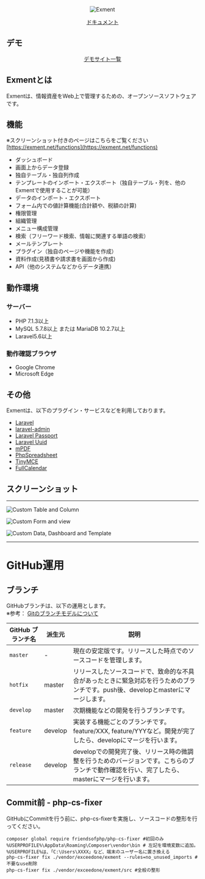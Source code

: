 <p align="center">
<img src="https://exment.net/docs/img/common/exment_logo_side.png" alt="Exment">
</p>

<p align="center">
<a href="https://exment.net/docs/#/ja/">ドキュメント</a>
</p>

デモ
------------
<p align="center">
<a href="https://exment.net/demo-env" target="_blank">デモサイト一覧</a>
</p>

## Exmentとは
Exmentは、情報資産をWeb上で管理するための、オープンソースソフトウェアです。

## 機能
※スクリーンショット付きのページはこちらをご覧ください
[https://exment.net/functions](https://exment.net/functions)

- ダッシュボード
- 画面上からデータ登録
- 独自テーブル・独自列作成
- テンプレートのインポート・エクスポート（独自テーブル・列を、他のExmentで使用することが可能）
- データのインポート・エクスポート
- フォーム内での値計算機能(合計額や、税額の計算)
- 権限管理
- 組織管理
- メニュー構成管理
- 検索（フリーワード検索、情報に関連する単語の検索）
- メールテンプレート
- プラグイン（独自のページや機能を作成）
- 資料作成(見積書や請求書を画面から作成)
- API（他のシステムなどからデータ連携）

## 動作環境
### サーバー
- PHP 7.1.3以上
- MySQL 5.7.8以上 または MariaDB 10.2.7以上
- Laravel5.6以上

### 動作確認ブラウザ
- Google Chrome
- Microsoft Edge

## その他
Exmentは、以下のプラグイン・サービスなどを利用しております。
+ [Laravel](https://laravel.com/)
+ [laravel-admin](http://laravel-admin.org/)
+ [Laravel Passport](https://github.com/laravel/passport)
+ [Laravel Uuid](https://github.com/webpatser/laravel-uuid)
+ [mPDF](https://github.com/mpdf/mpdf)
+ [PhpSpreadsheet](https://github.com/phpoffice/phpspreadsheet)
+ [TinyMCE](https://www.tiny.cloud/)
+ [FullCalendar](https://github.com/fullcalendar/fullcalendar)

## スクリーンショット
------------

![Custom Table and Column](https://exment.net/docs/img/common/screenshot_table_and_column.jpg)  
  
![Custom Form and view](https://exment.net/docs/img/common/screenshot_form_and_view.jpg)  
  
![Custom Data, Dashboard and Template](https://exment.net/docs/img/common/screenshot_data_dashboard_template.jpg)

------------
# GitHub運用

## ブランチ
GitHubブランチは、以下の運用とします。  
※参考： [Gitのブランチモデルについて](https://qiita.com/okuderap/items/0b57830d2f56d1d51692)

| GitHub ブランチ名 | 派生元 | 説明 |
| ------------------ | -------------| ------------- |
| `master` | - | 現在の安定版です。リリースした時点でのソースコードを管理します。 |
| `hotfix` | master | リリースしたソースコードで、致命的な不具合があったときに緊急対応を行うためのブランチです。push後、developとmasterにマージします。 |
| `develop` | master | 次期機能などの開発を行うブランチです。 |
| `feature` | develop | 実装する機能ごとのブランチです。 feature/XXX, feature/YYYなど。開発が完了したら、developにマージを行います。 |
| `release` | develop | developでの開発完了後、リリース時の微調整を行うためのバージョンです。こちらのブランチで動作確認を行い、完了したら、masterにマージを行います。 |

## Commit前 - php-cs-fixer
GitHubにCommitを行う前に、php-cs-fixerを実施し、ソースコードの整形を行ってください。  

~~~
composer global require friendsofphp/php-cs-fixer #初回のみ
%USERPROFILE%\AppData\Roaming\Composer\vendor\bin # 左記を環境変数に追加。%USERPROFILE%は、「C:\Users\XXXX」など、端末のユーザー名に置き換える
php-cs-fixer fix ./vendor/exceedone/exment --rules=no_unused_imports #不要なuse削除
php-cs-fixer fix ./vendor/exceedone/exment/src #全般の整形
~~~